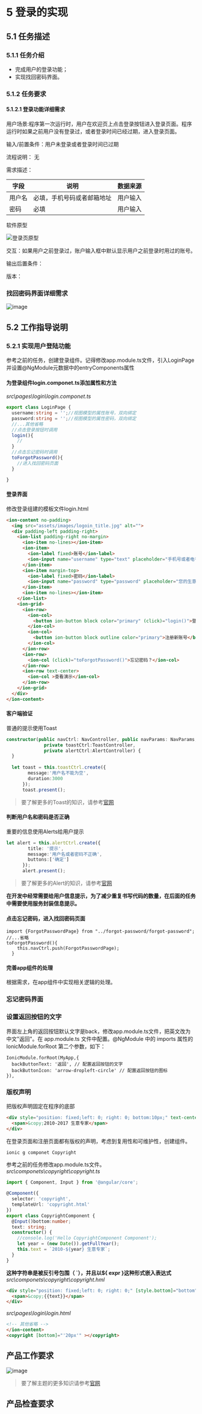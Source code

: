 # 5 登录的实现
## 5.1 任务描述
### 5.1.1 任务介绍
- 完成用户的登录功能；
- 实现找回密码界面。
### 5.1.2 任务要求
#### 5.1.2.1 登录功能详细需求
用户场景:程序第一次运行时，用户在欢迎页上点击登录按钮进入登录页面。程序运行时如果之前用户没有登录过，或者登录时间已经过期，进入登录页面。

输入/前置条件：用户未登录或者登录时间已过期

流程说明：
无

需求描述：

字段 | 说明 | 数据来源
---|---|---
用户名 |必填，手机号码或者邮箱地址|用户输入 
密码 | 必填 |用户输入

软件原型

![登录页原型](https://github.com/chizhibiao/shengyizhuanjia-ionic3/raw/master/doc/images/登录页原型.bmp)

交互：如果用户之前登录过，账户输入框中默认显示用户之前登录时用过的账号。

输出后置条件：

版本：
### 找回密码界面详细需求
![image](https://github.com/chizhibiao/shengyizhuanjia-ionic3/raw/master/doc/images/登录页原型.bmp)

## 5.2 工作指导说明


### 5.2.1 实现用户登陆功能
参考之前的任务，创建登录组件。记得修改app.module.ts文件，引入LoginPage并设置@NgModule元数据中的entryComponents属性

#### 为登录组件login.componet.ts添加属性和方法
*src\pages\login\login.componet.ts*
```typescript
export class LoginPage {
  username:string = '';//视图模型的属性账号，双向绑定
  password:string = '';//视图模型的属性密码，双向绑定
  //...其他省略
  //点击登录按钮时调用
  login(){
    //
  }
  //点击忘记密码时调用
  toForgotPassword(){
    //进入找回密码页面
  }

}
```

#### 登录界面
修改登录组建的模板文件login.html
```html
<ion-content no-padding>
  <img src="assets/images/logoin_title.jpg" alt="">
  <div padding-left padding-right>
    <ion-list padding-right no-margin>
      <ion-item no-lines></ion-item>
      <ion-item>
        <ion-label fixed>账号</ion-label>
        <ion-input name="username" type="text" placeholder="手机号或者电子邮箱" [(ngModel)]="username"></ion-input>
      </ion-item>
      <ion-item margin-top>
        <ion-label fixed>密码</ion-label>
        <ion-input name="password" type="password" placeholder="您的生意专家登录密码" [(ngModel)]="password"></ion-input>
      </ion-item>
      <ion-item no-lines></ion-item>
    </ion-list>
    <ion-grid>
      <ion-row>
        <ion-col>
          <button ion-button block color="primary" (click)="login()">登录</button>
        </ion-col>
        <ion-col>
          <button ion-button block outline color="primary">注册新账号</button>
        </ion-col>
      </ion-row>
      <ion-row>
        <ion-col (click)="toForgotPassword()">忘记密码？</ion-col>
      </ion-row>
      <ion-row text-center>
        <ion-col >查看演示</ion-col>
      </ion-row>
    </ion-grid>
  </div>
</ion-content>
```

#### 客户端验证
普通的提示使用Toast
```typescript
constructor(public navCtrl: NavController, public navParams: NavParams,
              private toastCtrl:ToastController,
              private alertCtrl:AlertController) {
  }
  
  let toast = this.toastCtrl.create({
        message:'用户名不能为空',
        duration:3000
      });
      toast.present();
```

> 要了解更多的Toast的知识，请参考[官网](http://ionicframework.com/docs/components/#toast)

#### 判断用户名和密码是否正确

重要的信息使用Alerts给用户提示
```typescript
let alert = this.alertCtrl.create({
        title: '提示',
        message:'用户名或者密码不正确',
        buttons:['确定']
      });
      alert.present();
```
> 要了解更多的Alert的知识，请参考[官网](http://ionicframework.com/docs/components/#alert)

**在开发中经常需要给用户信息提示，为了减少重复书写代码的数量，在后面的任务中需要使用服务封装信息提示。**

#### 点击忘记密码，进入找回密码页面

```typescirpt
import {ForgotPasswordPage} from "../forgot-password/forgot-password";
//...省略
toForgotPassword(){
    this.navCtrl.push(ForgotPasswordPage);
  }
```

#### 完善app组件的处理 
根据需求，在app组件中实现相关逻辑的处理。

### 忘记密码界面

### 设置返回按钮的文字
界面左上角的返回按钮默认文字是back，修改app.module.ts文件，把英文改为中文"返回"。在 app.module.ts 文件中配置。@NgModule 中的 imports 属性的 IonicModule.forRoot 第二个参数，如下：

```typecript
IonicModule.forRoot(MyApp,{
  backButtonText: '返回', // 配置返回按钮的文字  
  backButtonIcon: 'arrow-dropleft-circle' // 配置返回按钮的图标
}),
```

### 版权声明
把版权声明固定在程序的底部
```html
<div style="position: fixed;left: 0; right: 0; bottom:10px;" text-center>
  <span>&copy;2010-2017 生意专家</span>
</div>
```
在登录页面和注册页面都有版权的声明，考虑到复用性和可维护性，创建组件。
```bash
ionic g componet Copyright
```
参考之前的任务修改app.module.ts文件。
*src\componets\copyright\copyright.ts*
```typescript
import { Component, Input } from '@angular/core';

@Component({
  selector: 'copyright',
  templateUrl: 'copyright.html'
})
export class CopyrightComponent {
  @Input()bottom:number;
  text: string;
  constructor() {
    //console.log('Hello CopyrightComponent Component');
    let year = (new Date()).getFullYear();
    this.text = `2010-${year} 生意专家`;
  }
}
```
**这种字符串是被反引号包围（ `），并且以${ expr }这种形式嵌入表达式**
*src\componets\copyright\copyright.hml*
```html
<div style="position: fixed;left: 0; right: 0;" [style.bottom]="bottom" text-center>
  <span>&copy;{{text}}</span>
</div>
```
*src\pages\login\login.html*
```html
<!-- 其他省略 -->
</ion-content>
<copyright [bottom]="'20px'" ></copyright>
```
## 产品工作要求

![image](http://note.youdao.com/favicon.ico)
> 要了解主题的更多知识请参考[官网](http://ionicframework.com/docs/theming/theming-your-app/)
## 产品检查要求
